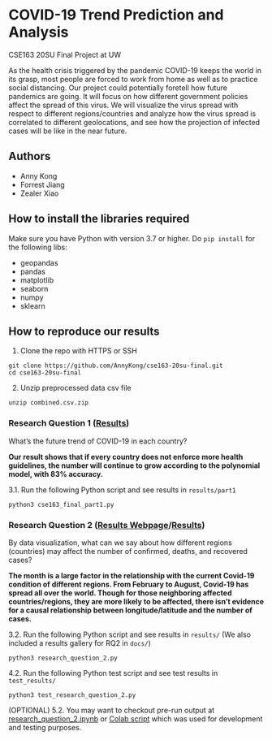 # COVID-19 Trend Prediction and Analysis

CSE163 20SU Final Project at UW

As the health crisis triggered by the pandemic COVID-19 keeps the world in its grasp, most people are forced to work from home as well as to practice social distancing. Our project could potentially foretell how future pandemics are going. It will focus on how different government policies affect the spread of this virus. We will visualize the virus spread with respect to different regions/countries and analyze how the virus spread is correlated to different geolocations, and see how the projection of infected cases will be like in the near future.

## Authors

- Anny Kong
- Forrest Jiang
- Zealer Xiao

## How to install the libraries required

Make sure you have Python with version 3.7 or higher. Do `pip install` for the following libs:

- geopandas
- pandas
- matplotlib
- seaborn
- numpy
- sklearn

## How to reproduce our results

1. Clone the repo with HTTPS or SSH

```
git clone https://github.com/AnnyKong/cse163-20su-final.git
cd cse163-20su-final
```

2. Unzip preprocessed data csv file

```
unzip combined.csv.zip
```

### Research Question 1 ([Results](https://github.com/AnnyKong/cse163-20su-final/tree/master/results/part1))

What’s the future trend of COVID-19 in each country?

**Our result shows that if every country does not enforce more health guidelines,
the number will continue to grow according to the polynomial model, with 83% accuracy.**

3.1. Run the following Python script and see results in `results/part1`

```
python3 cse163_final_part1.py
```

### Research Question 2 ([Results Webpage](https://annykong.github.io/cse163-20su-final/)/[Results](https://github.com/AnnyKong/cse163-20su-final/tree/master/results))

By data visualization, what can we say about how different regions (countries) may affect the number of confirmed, deaths, and recovered cases?

**The month is a large factor in the relationship with the current Covid-19 condition of different regions. From February to August, Covid-19 has spread all over the world. Though for those neighboring affected countries/regions, they are more likely to be affected, there isn’t evidence for a causal relationship between longitude/latitude and the number of cases.**


3.2. Run the following Python script and see results in `results/` (We also included a results gallery for RQ2 in `docs/`)

```
python3 research_question_2.py
```
4.2. Run the following Python test script and see test results in `test_results/`

```
python3 test_research_question_2.py
```
(OPTIONAL) 5.2. You may want to checkout pre-run output at [research_question_2.ipynb](research_question_2.ipynb) or [Colab script](https://colab.research.google.com/drive/1BXoGeS60R95IVPccp0SnrQYq6nESFs4F?usp=sharing) which was used for development and testing purposes.

